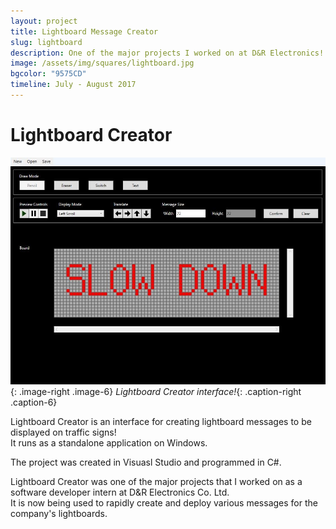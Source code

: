 ```yaml
---
layout: project
title: Lightboard Message Creator
slug: lightboard
description: One of the major projects I worked on at D&R Electronics!
image: /assets/img/squares/lightboard.jpg
bgcolor: "9575CD"
timeline: July - August 2017
---
```


# Lightboard Creator

![Interface](/assets/img/lightboard1-min.jpg){: .image-right .image-6}
*Lightboard Creator interface!*{: .caption-right .caption-6}

Lightboard Creator is an interface for creating lightboard messages to be displayed on traffic signs!  
It runs as a standalone application on Windows.  

The project was created in Visuasl Studio and programmed in C#.  

Lightboard Creator was one of the major projects that I worked on as a software developer intern at D&amp;R Electronics Co. Ltd.  
It is now being used to rapidly create and deploy various messages for the company's lightboards.  